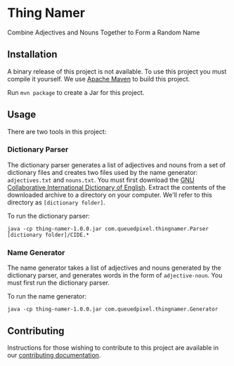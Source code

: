 # Thing Namer

Combine Adjectives and Nouns Together to Form a Random Name

## Installation

A binary release of this project is not available. To use this project you must compile it yourself.
We use [Apache Maven](https://maven.apache.org/) to build this project.

Run `mvn package` to create a Jar for this project.

## Usage

There are two tools in this project:

### Dictionary Parser

The dictionary parser generates a list of adjectives and nouns from a set of dictionary files and creates two files used
by the name generator: `adjectives.txt` and `nouns.txt`.
You must first download the
[GNU Collaborative International Dictionary of English](http://gcide.gnu.org.ua/).
Extract the contents of the downloaded archive to a directory on your computer.
We'll refer to this directory as `[dictionary folder]`.

To run the dictionary parser:

`java -cp thing-namer-1.0.0.jar com.queuedpixel.thingnamer.Parser [dictionary folder]/CIDE.*`

### Name Generator

The name generator takes a list of adjectives and nouns generated by the dictionary parser, and generates words in the
form of `adjective-noun`.
You must first run the dictionary parser.

To run the name generator:

`java -cp thing-namer-1.0.0.jar com.queuedpixel.thingnamer.Generator`

## Contributing

Instructions for those wishing to contribute to this project are available in our
[contributing documentation](contributing.md).

